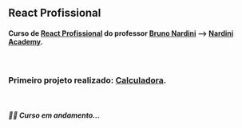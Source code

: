 ## React Profissional

#### Curso de [React Profissional](https://www.udemy.com/course/react-redux-profissional/) do professor [Bruno Nardini](https://www.linkedin.com/in/brunonardini/) --> [Nardini Academy](https://nardiniacademy.com/).

<br/>

### Primeiro projeto realizado: [Calculadora](https://github.com/furtadomn/react-profissional/tree/master/calculadora).

<br/>

##### :woman_technologist: Curso em andamento... 
